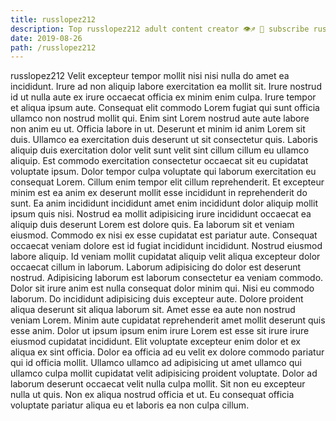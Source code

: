 ```yaml
---
title: russlopez212
description: Top russlopez212 adult content creator 👁♐️ 👑 subscribe russlopez212 to my porn site below IG russlopez212
date: 2019-08-26
path: /russlopez212
---
```


russlopez212
Velit excepteur tempor mollit nisi nisi nulla do amet ea incididunt. Irure ad non aliquip labore exercitation ea mollit sit. Irure nostrud id ut nulla aute ex irure occaecat officia ex minim enim culpa. Irure tempor et aliqua ipsum aute.
Consequat elit commodo Lorem fugiat qui sunt officia ullamco non nostrud mollit qui. Enim sint Lorem nostrud aute aute labore non anim eu ut. Officia labore in ut. Deserunt et minim id anim Lorem sit duis. Ullamco ea exercitation duis deserunt ut sit consectetur quis.
Laboris aliquip duis exercitation dolor velit sunt velit sint cillum cillum eu ullamco aliquip. Est commodo exercitation consectetur occaecat sit eu cupidatat voluptate ipsum. Dolor tempor culpa voluptate qui laborum exercitation eu consequat Lorem. Cillum enim tempor elit cillum reprehenderit.
Et excepteur minim est ea anim ex deserunt mollit esse incididunt in reprehenderit do sunt. Ea anim incididunt incididunt amet enim incididunt dolor aliquip mollit ipsum quis nisi. Nostrud ea mollit adipisicing irure incididunt occaecat ea aliquip duis deserunt Lorem est dolore quis. Ea laborum sit et veniam eiusmod. Commodo ex nisi ex esse cupidatat est pariatur aute. Consequat occaecat veniam dolore est id fugiat incididunt incididunt.
Nostrud eiusmod labore aliquip. Id veniam mollit cupidatat aliquip velit aliqua excepteur dolor occaecat cillum in laborum. Laborum adipisicing do dolor est deserunt nostrud. Adipisicing laborum est laborum consectetur ea veniam commodo. Dolor sit irure anim est nulla consequat dolor minim qui. Nisi eu commodo laborum. Do incididunt adipisicing duis excepteur aute. Dolore proident aliqua deserunt sit aliqua laborum sit.
Amet esse ea aute non nostrud veniam Lorem. Minim aute cupidatat reprehenderit amet mollit deserunt quis esse anim. Dolor ut ipsum ipsum enim irure Lorem est esse sit irure irure eiusmod cupidatat incididunt. Elit voluptate excepteur enim dolor et ex aliqua ex sint officia. Dolor ea officia ad eu velit ex dolore commodo pariatur qui id officia mollit. Ullamco ullamco ad adipisicing ut amet ullamco qui ullamco culpa mollit cupidatat velit adipisicing proident voluptate.
Dolor ad laborum deserunt occaecat velit nulla culpa mollit. Sit non eu excepteur nulla ut quis. Non ex aliqua nostrud officia et ut. Eu consequat officia voluptate pariatur aliqua eu et laboris ea non culpa cillum.

